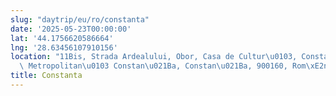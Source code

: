 ```yaml
---
slug: "daytrip/eu/ro/constanta"
date: '2025-05-23T00:00:00'
lat: '44.1756620586664'
lng: '28.63456107910156'
location: "11Bis, Strada Ardealului, Obor, Casa de Cultur\u0103, Constan\u021Ba, Zona\
  \ Metropolitan\u0103 Constan\u021Ba, Constan\u021Ba, 900160, Rom\xE2nia"
title: Constanta
---
```



